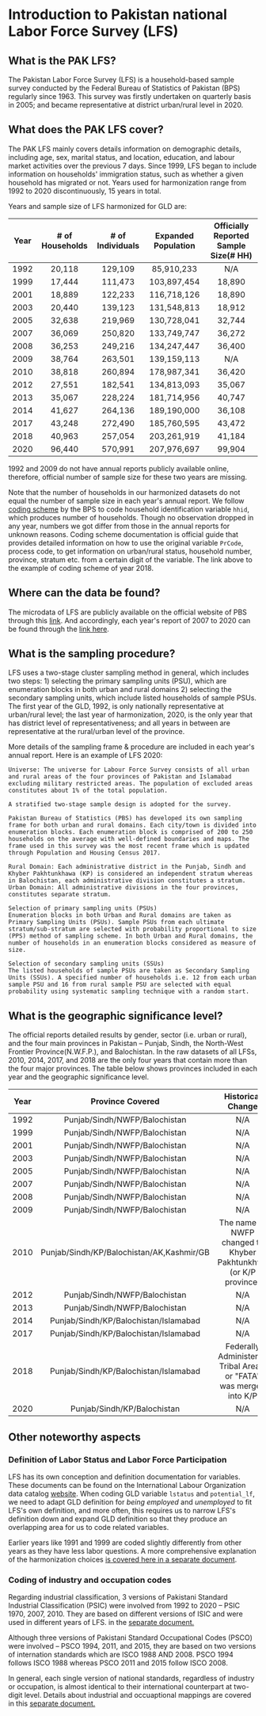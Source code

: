# Introduction to Pakistan national Labor Force Survey (LFS)


## What is the PAK LFS?

The Pakistan Labor Force Survey (LFS) is a household-based sample survey conducted by the Federal Bureau of Statistics of Pakistan (BPS) regularly since 1963. This survey was firstly undertaken on quarterly basis in 2005; and became representative at district urban/rural level in 2020. 


## What does the PAK LFS cover?

The PAK LFS mainly covers details information on demographic details, including age, sex, marital status, and location, education, and labour market activities over the previous 7 days. Since 1999, LFS began to include information on households' immigration status, such as whether a given household has migrated or not. Years used for harmonization range from 1992 to 2020 discontinuously, 15 years in total. 

Years and sample size of LFS harmonized for GLD are: 

| **Year**	| **# of Households**	| **# of Individuals**	| **Expanded Population**	| **Officially Reported Sample Size(# HH)**	|
| :------:	| :-------:		| :-------:	 	| :-------:	 	| :-------:	 	|
| 1992  | 20,118        | 129,109      |  85,910,233  |   N/A   |
| 1999  | 17,444        | 111,473      |  103,897,454 |  18,890 |
| 2001  | 18,889        | 122,233      |  116,718,126 |  18,890 |
| 2003  | 20,440        | 139,123      |  131,548,813 |  18,912 |
| 2005  | 32,638        | 219,969      |  130,728,041 |  32,744 |
| 2007  | 36,069        | 250,820      |  133,749,747 |  36,272 |
| 2008  | 36,253        | 249,216      |  134,247,447 |  36,400 |
| 2009  | 38,764        | 263,501      |  139,159,113 |   N/A   |
| 2010  | 38,818        | 260,894      |  178,987,341 |  36,420 |
| 2012  | 27,551        | 182,541      |  134,813,093 |  35,067 |
| 2013  | 35,067        | 228,224      |  181,714,956 |  40,747 |
| 2014  | 41,627        | 264,136      |  189,190,000 |  36,108 |
| 2017  | 43,248        | 272,490      |  185,760,595 |  43,472 |
| 2018  | 40,963        | 257,054      |  203,261,919 |  41,184 |
| 2020  | 96,440        | 570,991      |  207,976,697 |  99,904 |

1992 and 2009 do not have annual reports publicly available online, therefore, official number of sample size for these two years are missing. 

Note that the number of households in our harmonized datasets do not equal the number of sample size in each year's annual report. We follow [coding scheme](coding_LFS_2017-18) by the BPS to code household identification variable `hhid`, which produces number of households. Though no observation dropped in any year, numbers we got differ from those in the annual reports for unknown reasons. Coding scheme documentation is official guide that provides detailed information on how to use the original variable `PrCode`, process code, to get information on urban/rural status, household number, province, stratum etc. from a certain digit of the variable. The link above to the example of coding scheme of year 2018.  

## Where can the data be found?

The microdata of LFS are publicly available on the official website of PBS through this [link](https://www.pbs.gov.pk/content/lfs-2010-2018-microdata). And accordingly, each year's report of 2007 to 2020 can be found through the [link here](https://www.pbs.gov.pk/content/all-reports-and-publications). 


## What is the sampling procedure?

LFS uses a two-stage cluster sampling method in general, which includes two steps: 1) selecting the primary sampling units (PSU), which are enumeration blocks in both urban and rural domains 2) selecting the secondary sampling units, which include listed households of sample PSUs. The first year of the GLD, 1992, is only nationally representative at urban/rural level; the last year of harmonization, 2020, is the only year that has district level of representativeness; and all years in between are representative at the rural/urban level of the province. 

More details of the sampling frame & procedure are included in each year's annual report. Here is an example of LFS 2020:
   
```
Universe: The universe for Labour Force Survey consists of all urban and rural areas of the four provinces of Pakistan and Islamabad excluding military restricted areas. The population of excluded areas constitutes about 1% of the total population.

A stratified two-stage sample design is adopted for the survey.

Pakistan Bureau of Statistics (PBS) has developed its own sampling frame for both urban and rural domains. Each city/town is divided into enumeration blocks. Each enumeration block is comprised of 200 to 250 households on the average with well-defined boundaries and maps. The frame used in this survey was the most recent frame which is updated through Population and Housing Census 2017.

Rural Domain: Each administrative district in the Punjab, Sindh and Khyber Pakhtunkhawa (KP) is considered an independent stratum whereas in Balochistan, each administrative division constitutes a stratum.
Urban Domain: All administrative divisions in the four provinces, constitutes separate stratum.

Selection of primary sampling units (PSUs)
Enumeration blocks in both Urban and Rural domains are taken as Primary Sampling Units (PSUs). Sample PSUs from each ultimate stratum/sub-stratum are selected with probability proportional to size (PPS) method of sampling scheme. In both Urban and Rural domains, the number of households in an enumeration blocks considered as measure of size.

Selection of secondary sampling units (SSUs)
The listed households of sample PSUs are taken as Secondary Sampling Units (SSUs). A specified number of households i.e. 12 from each urban sample PSU and 16 from rural sample PSU are selected with equal probability using systematic sampling technique with a random start.

```    
  
  
## What is the geographic significance level?

The official reports detailed results by gender, sector (i.e. urban or rural), and the four main provinces in Pakistan – Punjab, Sindh, the North-West Frontier Province(N.W.F.P.), and Balochistan. In the raw datasets of all LFSs, 2010, 2014, 2017, and 2018 are the only four years that contain more than the four major provinces. The table below shows provinces included in each year and the geographic significance level.

| **Year**	| **Province Covered**	| **Historical Change**	| 
| :------:	| :-------------------: | :-------------------:	| 
| 1992  | Punjab/Sindh/NWFP/Balochistan | N/A |  
| 1999  | Punjab/Sindh/NWFP/Balochistan | N/A |  
| 2001  | Punjab/Sindh/NWFP/Balochistan | N/A | 
| 2003  | Punjab/Sindh/NWFP/Balochistan | N/A | 
| 2005  | Punjab/Sindh/NWFP/Balochistan | N/A | 
| 2007  | Punjab/Sindh/NWFP/Balochistan | N/A |
| 2008  | Punjab/Sindh/NWFP/Balochistan | N/A |  
| 2009  | Punjab/Sindh/NWFP/Balochistan | N/A |  
| 2010  | Punjab/Sindh/KP/Balochistan/AK,Kashmir/GB | The name of NWFP changed to Khyber Pakhtunkhwa (or K/P province)|  
| 2012  | Punjab/Sindh/NWFP/Balochistan | N/A |  
| 2013  | Punjab/Sindh/NWFP/Balochistan | N/A | 
| 2014  | Punjab/Sindh/KP/Balochistan/Islamabad| N/A | 
| 2017  | Punjab/Sindh/KP/Balochistan/Islamabad| N/A | 
| 2018  | Punjab/Sindh/KP/Balochistan/Islamabad| Federally Administered Tribal Areas, or "FATA" was merged into K/P| 
| 2020  | Punjab/Sindh/KP/Balochistan   | N/A |  


## Other noteworthy aspects


### Definition of Labor Status and Labor Force Participation

LFS has its own conception and definition documentation for variables. These documents can be found on the International Labour Organization data catalog [website](https://www.ilo.org/surveyLib/index.php/catalog/?page=1&from=2000&to=2020&ps=15). When coding GLD variable `lstatus` and `potential_lf`, we need to adapt GLD definition for *being employed* and *unemployed* to fit LFS's own definition, and more often, this requires us to narrow LFS's definition down and expand GLD definition so that they produce an overlapping area for us to code related variables. 

Earlier years like 1991 and 1999 are coded slightly differently from other years as they have less labor questions. A more comprehensive explanation of the harmonization choices [is covered here in a separate document](Labor_Status_and_Labor_Force_Participation.md).    

        
### Coding of industry and occupation codes

 Regarding industrial classification, 3 versions of Pakistani Standard Industrial Classification (PSIC) were involved from 1992 to 2020 – PSIC 1970, 2007, 2010. They are based on different versions of ISIC and were used in different years of LFS. in the [separate document.](Correspondence_National_International_Classifications.md) 

Although three versions of Pakistani Standard Occupational Codes (PSCO) were involved – PSCO 1994, 2011, and 2015, they are based on two versions of internation standards which are ISCO 1988 AND 2008. PSCO 1994 follows ISCO 1988 whereas PSCO 2011 and 2015 follow ISCO 2008. 

In general, each single version of national standards, regardless of industry or occupation, is almost identical to their international counterpart at two-digit level. Details about industrial and occuaptional mappings are covered in this [separate document.](Correspondence_National_International_Classifications.md) 
